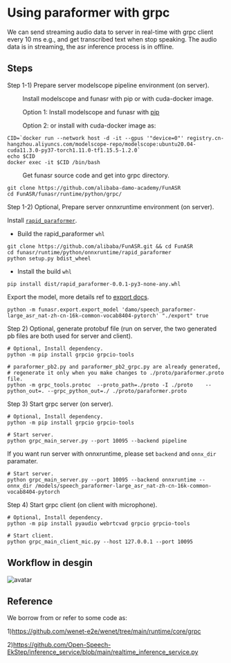 # Using paraformer with grpc
We can send streaming audio data to server in real-time with grpc client every 10 ms e.g., and get transcribed text when stop speaking.
The audio data is in streaming, the asr inference process is in offline.


## Steps

Step 1-1) Prepare server modelscope pipeline environment (on server).  

&nbsp;&nbsp;&nbsp;&nbsp;&nbsp;&nbsp;&nbsp;&nbsp; Install modelscope and funasr with pip or with cuda-docker image.

&nbsp;&nbsp;&nbsp;&nbsp;&nbsp;&nbsp;&nbsp;&nbsp; Option 1: Install modelscope and funasr with [pip](https://github.com/alibaba-damo-academy/FunASR#installation)

&nbsp;&nbsp;&nbsp;&nbsp;&nbsp;&nbsp;&nbsp;&nbsp; Option 2: or install with cuda-docker image as: 

```
CID=`docker run --network host -d -it --gpus '"device=0"' registry.cn-hangzhou.aliyuncs.com/modelscope-repo/modelscope:ubuntu20.04-cuda11.3.0-py37-torch1.11.0-tf1.15.5-1.2.0`
echo $CID
docker exec -it $CID /bin/bash
```
&nbsp;&nbsp;&nbsp;&nbsp;&nbsp;&nbsp;&nbsp;&nbsp; Get funasr source code and get into grpc directory.
```
git clone https://github.com/alibaba-damo-academy/FunASR
cd FunASR/funasr/runtime/python/grpc/
```

Step 1-2) Optional, Prepare server onnxruntime environment (on server). 

Install [`rapid_paraformer`](https://github.com/alibaba-damo-academy/FunASR/tree/main/funasr/runtime/python/onnxruntime).

- Build the rapid_paraformer `whl`
```
git clone https://github.com/alibaba/FunASR.git && cd FunASR
cd funasr/runtime/python/onnxruntime/rapid_paraformer
python setup.py bdist_wheel
```

- Install the build `whl`
```
pip install dist/rapid_paraformer-0.0.1-py3-none-any.whl
```

Export the model, more details ref to [export docs](https://github.com/alibaba-damo-academy/FunASR/tree/main/funasr/runtime/python/onnxruntime).
```
python -m funasr.export.export_model 'damo/speech_paraformer-large_asr_nat-zh-cn-16k-common-vocab8404-pytorch' "./export" true
```

Step 2) Optional, generate protobuf file (run on server, the two generated pb files are both used for server and client).
```
# Optional, Install dependency.
python -m pip install grpcio grpcio-tools
```

```
# paraformer_pb2.py and paraformer_pb2_grpc.py are already generated, 
# regenerate it only when you make changes to ./proto/paraformer.proto file.
python -m grpc_tools.protoc  --proto_path=./proto -I ./proto    --python_out=. --grpc_python_out=./ ./proto/paraformer.proto
```

Step 3) Start grpc server (on server).
```
# Optional, Install dependency.
python -m pip install grpcio grpcio-tools
```
```
# Start server.
python grpc_main_server.py --port 10095 --backend pipeline
```

If you want run server with onnxruntime, please set `backend` and `onnx_dir` paramater.
```
# Start server.
python grpc_main_server.py --port 10095 --backend onnxruntime --onnx_dir /models/speech_paraformer-large_asr_nat-zh-cn-16k-common-vocab8404-pytorch
```


Step 4) Start grpc client (on client with microphone).
```
# Optional, Install dependency.
python -m pip install pyaudio webrtcvad grpcio grpcio-tools
```
```
# Start client.
python grpc_main_client_mic.py --host 127.0.0.1 --port 10095
```


## Workflow in desgin
![avatar](proto/workflow.png)


## Reference
We borrow from or refer to some code as:

1)https://github.com/wenet-e2e/wenet/tree/main/runtime/core/grpc

2)https://github.com/Open-Speech-EkStep/inference_service/blob/main/realtime_inference_service.py